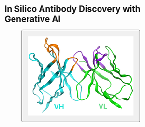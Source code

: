 # In Silico Antibody Discovery with Generative AI

<p align="center">
  <img src="Paired_Seq_Data_Analysis/AB_Repo_page_4.png" 
       alt="Image" 
       width="350" 
       style="background-color:#f0f0f0; padding:20px; border:1px solid #565656; border-radius:4px;" />
</p>